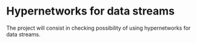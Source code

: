 # Hypernetworks for data streams
The project will consist in checking possibility of using hypernetworks for data streams.

